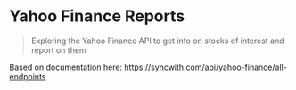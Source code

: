 # Yahoo Finance Reports
> Exploring the Yahoo Finance API to get info on stocks of interest and report on them


Based on documentation here: https://syncwith.com/api/yahoo-finance/all-endpoints
